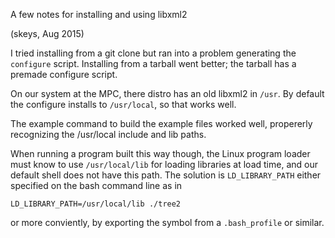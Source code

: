 A few notes for installing and using libxml2

(skeys, Aug 2015)

I tried installing from a git clone but ran into a problem generating the
`configure` script.  Installing from a tarball went better; the tarball has
a premade configure script.

On our system at the MPC, there distro has an old libxml2 in `/usr`.
By default the configure installs to `/usr/local`, so that works well.

The example command to build the example files worked well, propererly
recognizing the /usr/local include and lib paths.

When running a program built this way though, the Linux program loader must
know to use `/usr/local/lib` for loading libraries at load time, and our
default shell does not have this path.  The solution is `LD_LIBRARY_PATH`
either specified on the bash command line as in

    LD_LIBRARY_PATH=/usr/local/lib ./tree2

or more conviently, by exporting the symbol from a `.bash_profile` or similar.
